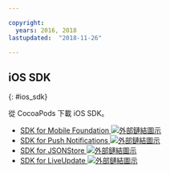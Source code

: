 ```yaml
---

copyright:
  years: 2016, 2018
lastupdated:  "2018-11-26"

---
```


##	iOS SDK
{: #ios_sdk}

從 CocoaPods 下載 iOS SDK。

* [SDK for Mobile Foundation ![外部鏈結圖示](../../icons/launch-glyph.svg "外部鏈結圖示")](https://cocoapods.org/pods/IBMMobileFirstPlatformFoundation)
* [SDK for Push Notifications ![外部鏈結圖示](../../icons/launch-glyph.svg "外部鏈結圖示")](https://cocoapods.org/pods/IBMMobileFirstPlatformFoundationPush)
* [SDK for JSONStore ![外部鏈結圖示](../../icons/launch-glyph.svg "外部鏈結圖示")](https://cocoapods.org/pods/IBMMobileFirstPlatformFoundationJSONStore)
* [SDK for LiveUpdate ![外部鏈結圖示](../../icons/launch-glyph.svg "外部鏈結圖示")](https://cocoapods.org/pods/IBMMobileFirstPlatformFoundationLiveUpdate)


